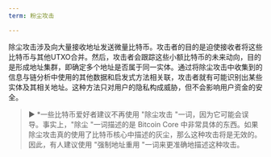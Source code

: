```yaml
---
term: 粉尘攻击

---
```

除尘攻击涉及向大量接收地址发送微量比特币。攻击者的目的是迫使接收者将这些比特币与其他UTXO合并。然后，攻击者会跟踪这些小额比特币的未来动向，目的是形成地址集群，即确定多个地址是否属于同一实体。通过将除尘攻击中收集到的信息与链分析中使用的其他数据和启发式方法相关联，攻击者就有可能识别出某些实体及其相关地址。这种方法只对用户的隐私构成威胁，但不会影响用户资金的安全。

> ► *一些比特币爱好者建议不再使用 "除尘攻击 "一词，因为它可能会误导。事实上，"除尘 "一词描述的是 Bitcoin Core 中非常具体的东西。如果除尘攻击真的使用了比特币核心中描述的灰尘，那么这种攻击将是无效的。因此，有人建议使用 "强制地址重用 "一词来更准确地描述这种攻击。